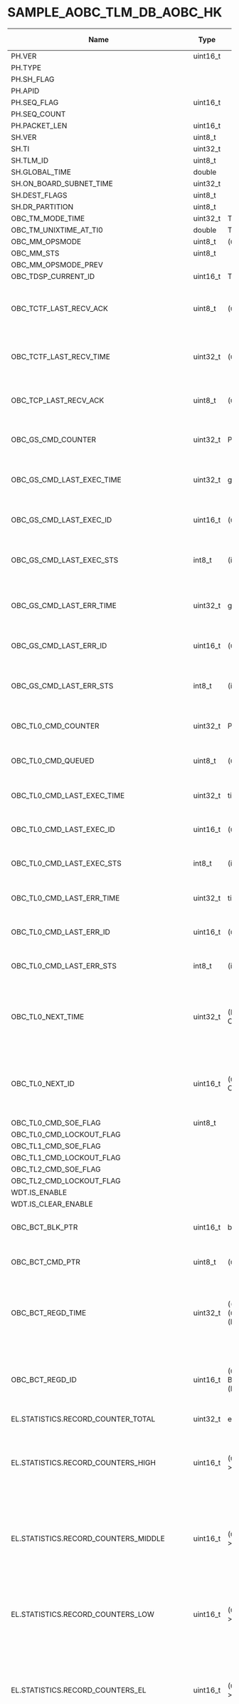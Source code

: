 # SAMPLE_AOBC_TLM_DB_AOBC_HK

Name|Type|Exp.|Octet Pos.|bit Pos.|bit Len.|HEX|Status|a0|a1|a2|a3|a4|a5|Desc.|Note
-|-|-|-|-|-|-|-|-|-|-|-|-|-|-|-
PH.VER|uint16_t||0|0|3|||||||||||
PH.TYPE|||0|3|1|||||||||||
PH.SH_FLAG|||0|4|1|||||||||||
PH.APID|||0|5|11|||||||||||
PH.SEQ_FLAG|uint16_t||2|0|2|||||||||||
PH.SEQ_COUNT|||2|2|14|||||||||||
PH.PACKET_LEN|uint16_t||4|0|16|||||||||||
SH.VER|uint8_t||6|0|8|||||||||||
SH.TI|uint32_t||7|0|32|||||||||||
SH.TLM_ID|uint8_t||11|0|8|o||||||||||
SH.GLOBAL_TIME|double||12|0|64|||||||||||
SH.ON_BOARD_SUBNET_TIME|uint32_t||20|0|32|||||||||||
SH.DEST_FLAGS|uint8_t||24|0|8|o||||||||||
SH.DR_PARTITION|uint8_t||25|0|8|||||||||||
OBC_TM_MODE_TIME|uint32_t|TMGR_get_master_clock().mode_cycle|26|0|32|||||||||||
OBC_TM_UNIXTIME_AT_TI0|double|TMGR_get_unixtime_at_ti0()|30|0|64|||||||||||
OBC_MM_OPSMODE|uint8_t|(uint8_t)(mode_manager->current_id)|38|0|8||17.1|||||||||
OBC_MM_STS|uint8_t||39|0|1||2.5|||||||||
OBC_MM_OPSMODE_PREV|||39|1|7||17.1|||||||||
OBC_TDSP_CURRENT_ID|uint16_t|TDSP_info->task_list_id|40|0|16|||||||||||
OBC_TCTF_LAST_RECV_ACK|uint8_t|(uint8_t)gs_driver->latest_info->rec_status|42|0|8||2.7|||||||TC Transer Frame 受信処理結果||
OBC_TCTF_LAST_RECV_TIME|uint32_t|(uint32_t)gs_driver->latest_info->last_rec_time|43|0|32|||||||||最新TC Transer Frame受信時刻||
OBC_TCP_LAST_RECV_ACK|uint8_t|(uint8_t)(gs_driver->latest_info->cmd_ack)|47|0|8||13.1|||||||最新TCPacket受信処理結果||
OBC_GS_CMD_COUNTER|uint32_t|PL_count_executed_nodes(&PH_gs_cmd_list)|48|0|32|||||||||地上局コマンドカウンタ||
OBC_GS_CMD_LAST_EXEC_TIME|uint32_t|gs_command_dispatcher->prev.time.total_cycle|52|0|32|||||||||最新地上局コマンド実行時刻||
OBC_GS_CMD_LAST_EXEC_ID|uint16_t|(uint16_t)(gs_command_dispatcher->prev.code)|56|0|16|||||||||最新地上局コマンドID||
OBC_GS_CMD_LAST_EXEC_STS|int8_t|(int8_t)(gs_command_dispatcher->prev.sts)|58|0|8||7.1|||||||最新地上局コマンド実行結果||
OBC_GS_CMD_LAST_ERR_TIME|uint32_t|gs_command_dispatcher->prev_err.time.total_cycle|59|0|32|||||||||地上局異常コマンド実行時刻||
OBC_GS_CMD_LAST_ERR_ID|uint16_t|(uint16_t)(gs_command_dispatcher->prev_err.code)|63|0|16|||||||||地上局異常コマンドID||
OBC_GS_CMD_LAST_ERR_STS|int8_t|(int8_t)(gs_command_dispatcher->prev_err.sts)|65|0|8||7.1|||||||地上局異常コマンド実行結果||
OBC_TL0_CMD_COUNTER|uint32_t|PL_count_executed_nodes(&PH_tl_cmd_list[0])|66|0|32|||||||||TL0コマンドカウンタ||
OBC_TL0_CMD_QUEUED|uint8_t|(uint8_t)(PL_count_active_nodes(&PH_tl_cmd_list[0]))|70|0|8|||||||||TL0登録コマンド数||
OBC_TL0_CMD_LAST_EXEC_TIME|uint32_t|timeline_command_dispatcher[0].prev.time.total_cycle|71|0|32|||||||||最新TL0コマンド実行時刻||
OBC_TL0_CMD_LAST_EXEC_ID|uint16_t|(uint16_t)(timeline_command_dispatcher[0].prev.code)|75|0|16|||||||||最新TL0コマンドID||
OBC_TL0_CMD_LAST_EXEC_STS|int8_t|(int8_t)(timeline_command_dispatcher[0].prev.sts)|77|0|8||7.1|||||||最新TL0コマンド実行結果||
OBC_TL0_CMD_LAST_ERR_TIME|uint32_t|timeline_command_dispatcher[0].prev_err.time.total_cycle|78|0|32|||||||||TL0異常コマンド実行時刻||
OBC_TL0_CMD_LAST_ERR_ID|uint16_t|(uint16_t)(timeline_command_dispatcher[0].prev_err.code)|82|0|16|||||||||TL0異常コマンドID||
OBC_TL0_CMD_LAST_ERR_STS|int8_t|(int8_t)(timeline_command_dispatcher[0].prev_err.sts)|84|0|8||7.1|||||||TL0異常コマンド実行結果||
OBC_TL0_NEXT_TIME|uint32_t|(PL_is_empty(&(PH_tl_cmd_list[0])) ? 0 : (uint32_t)CCP_get_ti((const CommonCmdPacket*)(PL_get_head(&(PH_tl_cmd_list[0]))->packet)))|85|0|32|||||||||次TL0コマンド実行時刻|変数指定が大変なことに…|
OBC_TL0_NEXT_ID|uint16_t|(uint16_t)(PL_is_empty(&(PH_tl_cmd_list[0])) ? 0 : CCP_get_id((const CommonCmdPacket*)(PL_get_head(&(PH_tl_cmd_list[0]))->packet)))|89|0|16|||||||||次TL0コマンドID|変数指定が大変なことに…|
OBC_TL0_CMD_SOE_FLAG|uint8_t||91|0|1||2.2|||||||||
OBC_TL0_CMD_LOCKOUT_FLAG|||91|1|1||2.6|||||||||
OBC_TL1_CMD_SOE_FLAG|||91|2|1||2.2|||||||||
OBC_TL1_CMD_LOCKOUT_FLAG|||91|3|1||2.6|||||||||
OBC_TL2_CMD_SOE_FLAG|||91|4|1||2.2|||||||||
OBC_TL2_CMD_LOCKOUT_FLAG|||91|5|1||2.6|||||||||
WDT.IS_ENABLE|||91|6|1||2.2|||||||||
WDT.IS_CLEAR_ENABLE|||91|7|1||2.2|||||||||
OBC_BCT_BLK_PTR|uint16_t|block_command_table->pos.block|92|0|16|||||||||BCT ブロックポインタ||
OBC_BCT_CMD_PTR|uint8_t|(uint8_t)(block_command_table->pos.cmd)|94|0|8|||||||||BCT コマンドポインタ||
OBC_BCT_REGD_TIME|uint32_t|((block_command_table->pos.cmd == 0) ? 0 : (uint32_t)BCT_get_ti(block_command_table->pos.block, (uint8_t)(block_command_table->pos.cmd-1)))|95|0|32|||||||||BCT 登録コマンド時刻|変数指定が大変なことに…|
OBC_BCT_REGD_ID|uint16_t|(uint16_t)((block_command_table->pos.cmd == 0) ? 0 : BCT_get_id(block_command_table->pos.block, (uint8_t)(block_command_table->pos.cmd-1)))|99|0|16|||||||||BCT 登録コマンドID|変数指定が大変なことに…|
EL.STATISTICS.RECORD_COUNTER_TOTAL|uint32_t|event_logger->statistics.record_counter_total|101|0|32|||||||||||
EL.STATISTICS.RECORD_COUNTERS_HIGH|uint16_t|(uint16_t)event_logger->statistics.record_counters[EL_ERROR_LEVEL_HIGH]|105|0|16||||||||||データサイズ減らすためにu16|
EL.STATISTICS.RECORD_COUNTERS_MIDDLE|uint16_t|(uint16_t)event_logger->statistics.record_counters[EL_ERROR_LEVEL_MIDDLE]|107|0|16||||||||||データサイズ減らすためにu16|
EL.STATISTICS.RECORD_COUNTERS_LOW|uint16_t|(uint16_t)event_logger->statistics.record_counters[EL_ERROR_LEVEL_LOW]|109|0|16||||||||||データサイズ減らすためにu16|
EL.STATISTICS.RECORD_COUNTERS_EL|uint16_t|(uint16_t)event_logger->statistics.record_counters[EL_ERROR_LEVEL_EL]|111|0|16||||||||||データサイズ減らすためにu16|
EL.STATISTICS.RECORD_COUNTERS_EH|uint16_t|(uint16_t)event_logger->statistics.record_counters[EL_ERROR_LEVEL_EH]|113|0|16||||||||||データサイズ減らすためにu16|
EL.LATEST_EVENT.GROUP|uint8_t|(uint8_t)event_logger->latest_event.group|115|0|8|||||||||||
EL.LATEST_EVENT.LOCAL|uint32_t|event_logger->latest_event.local|116|0|32|||||||||||
EL.LATEST_EVENT.ERR_LEVEL|uint8_t|(uint8_t)event_logger->latest_event.err_level|120|0|8||5.1|||||||||
EL.LATEST_EVENT.TIME.TOTAL_CYCLE|uint32_t|event_logger->latest_event.time.total_cycle|121|0|32|||||||||||
EL.LATEST_EVENT.TIME.STEP|uint8_t|(uint8_t)event_logger->latest_event.time.step|125|0|8|||||||||||
EL.LATEST_EVENT.NOTE|uint16_t|(uint16_t)event_logger->latest_event.note|126|0|16||||||||||u8にしてもよい|
EL.LATEST_HIGH_EVENT.GROUP|uint8_t|(uint8_t)EL_get_the_nth_tlog_from_the_latest(EL_ERROR_LEVEL_HIGH, 0)->group|128|0|8|||||||||||
EL.LATEST_HIGH_EVENT.LOCAL|uint32_t|EL_get_the_nth_tlog_from_the_latest(EL_ERROR_LEVEL_HIGH, 0)->local|129|0|32|||||||||||
EL.LATEST_HIGH_EVENT.TIME.TOTAL_CYCLE|uint32_t|EL_get_the_nth_tlog_from_the_latest(EL_ERROR_LEVEL_HIGH, 0)->time.total_cycle|133|0|32|||||||||||
EL.LATEST_HIGH_EVENT.TIME.STEP|uint8_t|(uint8_t)EL_get_the_nth_tlog_from_the_latest(EL_ERROR_LEVEL_HIGH, 0)->time.step|137|0|8|||||||||||
EL.LATEST_HIGH_EVENT.NOTE|uint16_t|(uint16_t)EL_get_the_nth_tlog_from_the_latest(EL_ERROR_LEVEL_HIGH, 0)->note|138|0|16||||||||||u8にしてもよい|
EH.LOG_TABLE.RESPOND_COUNTER|uint32_t|event_handler->log_table.respond_counter|140|0|32|||||||||||
ANOMALY_MOBC_AL_COUNTER|uint32_t|(uint32_t)anomaly_logger->counter|144|0|32|||||||||||
ANOMALY_MOBC_AL_LATEST_TIME_MASTER|uint32_t|(uint32_t)anomaly_logger->records[(anomaly_logger->header == 0) ? 0 : anomaly_logger->header - 1].time.total_cycle|148|0|32|||||||||||
ANOMALY_MOBC_AL_LATEST_TIME_STEP|uint8_t|(uint8_t)(anomaly_logger->records[(anomaly_logger->header == 0) ? 0 : anomaly_logger->header - 1].time.step & 0x000000ff)|152|0|8|||||||||||
ANOMALY_MOBC_AL_LATEST_CODE_GROUP|uint8_t|(uint8_t)(anomaly_logger->records[(anomaly_logger->header == 0) ? 0 : anomaly_logger->header - 1].code.group & 0x000000ff)|153|0|8|||||||||||
ANOMALY_MOBC_AL_LATEST_CODE_LOCAL|uint32_t|anomaly_logger->records[(anomaly_logger->header == 0) ? 0 : anomaly_logger->header - 1].code.local|154|0|32|||||||||||
ANOMALY_MOBC_AL_LATEST_RUN_LENGTH|uint8_t|(uint8_t)(anomaly_logger->records[(anomaly_logger->header == 0) ? 0 : anomaly_logger->header - 1].run_length & 0x000000ff)|158|0|8|||||||||||
ANOMALY_MOBC_AL_HEADER|uint8_t|(uint8_t)(anomaly_logger->header)|159|0|8|||||||||||
OBC_TL1_CMD_COUNTER|uint32_t|PL_count_executed_nodes(&PH_tl_cmd_list[1])|160|0|32|||||||||TL1コマンドカウンタ||
OBC_TL2_CMD_COUNTER|uint32_t|PL_count_executed_nodes(&PH_tl_cmd_list[2])|164|0|32|||||||||TL1コマンドカウンタ||
OBC_TL1_CMD_QUEUED|uint8_t|(uint8_t)(PL_count_active_nodes(&PH_tl_cmd_list[1]))|168|0|8|||||||||||
OBC_TL2_CMD_QUEUED|uint8_t|(uint8_t)(PL_count_active_nodes(&PH_tl_cmd_list[2]))|169|0|8|||||||||||
OBC_AH_ACTION_COUNTER|uint8_t|(uint8_t)(anomaly_handler->action_counter)|170|0|8|||||||||アノマリ対応発生回数||
OBC_AH_LATEST_ID|uint8_t|(uint8_t)(anomaly_handler->latest_id)|171|0|8|||||||||アノマリ対応ID||
OBC_AH_RESPOND_AT|uint32_t|(uint32_t)(anomaly_handler->respond_at.total_cycle)|172|0|32|||||||||アノマリ対応実施時刻||
OBC_GS_CMD_ERR_COUNTER|uint8_t|(uint8_t)(gs_command_dispatcher->error_counter)|176|0|8|||||||||アノマリ対応発生回数||
DCU.EXEC_LOGS0.CMD_CODE|uint16_t|(uint16_t)(divided_cmd_utility->exec_logs[divided_cmd_utility->exec_log_order[0]].cmd_code)|177|0|16|o||||||||||
DCU.EXEC_LOGS0.STATUS|uint8_t|(uint8_t)(divided_cmd_utility->exec_logs[divided_cmd_utility->exec_log_order[0]].status)|179|0|8||4.1|||||||||
DCU.EXEC_LOGS0.EXEC_COUNTER|uint16_t|(uint16_t)(divided_cmd_utility->exec_logs[divided_cmd_utility->exec_log_order[0]].exec_counter)|180|0|16|||||||||||
DCU.EXEC_LOGS0.LAST_EXEC_STS|int8_t|(int8_t)(divided_cmd_utility->exec_logs[divided_cmd_utility->exec_log_order[0]].last_exec_sts)|182|0|8||7.1|||||||||
DCU.EXEC_LOGS0.LAST_EXEC_TIME.TOTAL_CYCLE|uint32_t|divided_cmd_utility->exec_logs[divided_cmd_utility->exec_log_order[0]].last_exec_time.total_cycle|183|0|32|||||||||||
DCU.EXEC_LOGS1.CMD_CODE|uint16_t|(uint16_t)(divided_cmd_utility->exec_logs[divided_cmd_utility->exec_log_order[1]].cmd_code)|187|0|16|o||||||||||
DCU.EXEC_LOGS1.STATUS|uint8_t|(uint8_t)(divided_cmd_utility->exec_logs[divided_cmd_utility->exec_log_order[1]].status)|189|0|8||4.1|||||||||
DCU.EXEC_LOGS1.EXEC_COUNTER|uint16_t|(uint16_t)(divided_cmd_utility->exec_logs[divided_cmd_utility->exec_log_order[1]].exec_counter)|190|0|16|||||||||||
DCU.EXEC_LOGS1.LAST_EXEC_STS|int8_t|(int8_t)(divided_cmd_utility->exec_logs[divided_cmd_utility->exec_log_order[1]].last_exec_sts)|192|0|8||7.1|||||||||
DCU.EXEC_LOGS1.LAST_EXEC_TIME.TOTAL_CYCLE|uint32_t|divided_cmd_utility->exec_logs[divided_cmd_utility->exec_log_order[1]].last_exec_time.total_cycle|193|0|32|||||||||||
GIT_REV_CORE|uint32_t|GIT_REV_CORE_SHORT|197|0|32|o||||||||||
GIT_REV_USER|uint32_t|GIT_REV_USER_SHORT|201|0|32|o||||||||||
